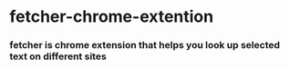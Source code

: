# fetcher-chrome-extention
<p align="center">
    <a href="https://static.wikia.nocookie.net/the-microsoft-agent/images/e/ed/Image_%281%29.gif/revision/latest/top-crop/width/360/height/450?cb=20190127183042" height="100" alt="rover"/></a>
</p>
<h3>fetcher is chrome extension that helps you look up selected text on different sites</h3>

